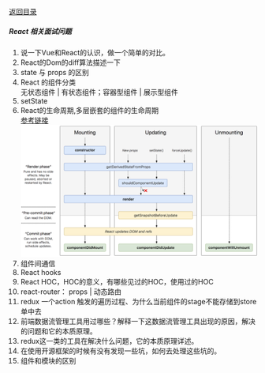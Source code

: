 [返回目录](../README.md)
##### React 相关面试问题
1. 说一下Vue和React的认识，做一个简单的对比。
1. React的Dom的diff算法描述一下
1. state 与 props 的区别
1. React 的组件分类  
    无状态组件 | 有状态组件；容器型组件 | 展示型组件
1. setState
1. React的生命周期,多层嵌套的组件的生命周期  
[参考链接](http://projects.wojtekmaj.pl/react-lifecycle-methods-diagram/)
![](./assets/react_lifecycle.png)
1. 组件间通信
1. React hooks
1. React HOC，HOC的意义，有哪些见过的HOC，使用过的HOC
1. react-router： props | 动态路由
1. redux 一个action 触发的遍历过程、为什么当前组件的stage不能存储到store 单中去
1. 前端数据流管理工具用过哪些？解释一下这数据流管理工具出现的原因，解决的问题和它的本质原理。
1. redux这一类的工具在解决什么问题，它的本质原理详述。
1. 在使用开源框架的时候有没有发现一些坑，如何去处理这些坑的。
1. 组件和模块的区别
